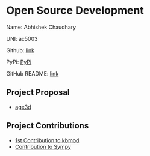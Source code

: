# Open Source Development

Name: Abhishek Chaudhary

UNI: ac5003

Github: [link](https://github.com/A-Chaudhary)

PyPi: [PyPi](https://pypi.org/user/a-chaudhary/)

GitHub README: [link](https://github.com/A-Chaudhary/A-Chaudhary/blob/main/README.md)

## Project Proposal

- [age3d](../projects/python/age3d.md)

## Project Contributions

- [1st Contribution to kbmod](https://github.com/dirac-institute/kbmod/pull/290)
- [Contribution to Sympy](https://github.com/sympy/sympy/pull/25107)
